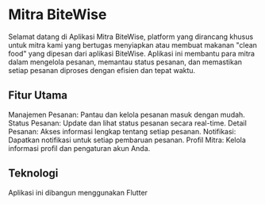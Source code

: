 # Mitra BiteWise
Selamat datang di Aplikasi Mitra BiteWise, platform yang dirancang khusus untuk mitra kami yang bertugas menyiapkan atau membuat makanan "clean food" yang dipesan dari aplikasi BiteWise. Aplikasi ini membantu para mitra dalam mengelola pesanan, memantau status pesanan, dan memastikan setiap pesanan diproses dengan efisien dan tepat waktu.

## Fitur Utama
Manajemen Pesanan: Pantau dan kelola pesanan masuk dengan mudah.
Status Pesanan: Update dan lihat status pesanan secara real-time.
Detail Pesanan: Akses informasi lengkap tentang setiap pesanan.
Notifikasi: Dapatkan notifikasi untuk setiap pembaruan pesanan.
Profil Mitra: Kelola informasi profil dan pengaturan akun Anda.

## Teknologi
Aplikasi ini dibangun menggunakan Flutter
